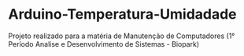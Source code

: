 # Arduino-Temperatura-Umidadade
Projeto realizado para a matéria de Manutenção de Computadores (1° Período Analise e Desenvolvimento de Sistemas - Biopark) 
